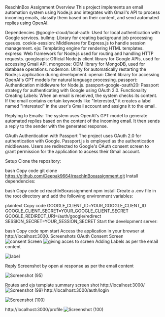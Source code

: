 ReachInBox Assignment
Overview
This project implements an email automation system using Node.js and integrates with Gmail's API to process incoming emails, classify them based on their content, and send automated replies using OpenAI.

Dependencies
@google-cloud/local-auth: Used for local authentication with Google services.
bullmq: Library for creating background job processing queues.
cookie-session: Middleware for Express.js to handle session management.
ejs: Templating engine for rendering HTML templates.
express: Web framework for Node.js used for routing and handling HTTP requests.
googleapis: Official Node.js client library for Google APIs, used for accessing Gmail API.
mongoose: ODM library for MongoDB, used for database operations.
nodemon: Utility for automatically restarting the Node.js application during development.
openai: Client library for accessing OpenAI's GPT models for natural language processing.
passport: Authentication middleware for Node.js.
passport-google-oauth20: Passport strategy for authenticating with Google using OAuth 2.0.
Functionality
Creating Labels: When an email is received, the system checks its content. If the email contains certain keywords like "Interested," it creates a label named "Interested" in the user's Gmail account and assigns it to the email.

Replying to Emails: The system uses OpenAI's GPT model to generate automated replies based on the content of the incoming email. It then sends a reply to the sender with the generated response.

OAuth Authentication with Passport
The project uses OAuth 2.0 for authentication with Google. Passport.js is employed as the authentication middleware. Users are redirected to Google's OAuth consent screen to grant permission for the application to access their Gmail account.

Setup
Clone the repository:

bash
Copy code
git clone https://github.com/Deepak9664/reachInBoxassignment.git
Install dependencies:

bash
Copy code
cd reachInBoxassignment
npm install
Create a .env file in the root directory and add the following environment variables:

plaintext
Copy code
GOOGLE_CLIENT_ID=YOUR_GOOGLE_CLIENT_ID
GOOGLE_CLIENT_SECRET=YOUR_GOOGLE_CLIENT_SECRET
GOOGLE_REDIRECT_URI=/auth/google/redirect
SESSION_SECRET=YOUR_SESSION_SECRET
Start the development server:

bash
Copy code
npm start
Access the application in your browser at http://localhost:3000.
Screenshots
OAuth Consent Screen
![consent Screen](https://github.com/Deepak9664/reachInBoxassignment/assets/110588982/73364aea-1e4b-4af8-a325-5622a3026061)
![giving acces to screen](https://github.com/Deepak9664/reachInBoxassignment/assets/110588982/d715555f-b684-445a-8259-b0bd54edb80c)
Adding Labels as per the email content  

![label](https://github.com/Deepak9664/reachInBoxassignment/assets/110588982/c8243504-519d-498e-a242-557065729d20)

Reply Screenshot by open ai response as per the email content 

![Screenshot (95)](https://github.com/Deepak9664/reachInBoxassignment/assets/110588982/b107be9b-ffc4-40d6-857a-eb2289b21fad)


Routes and ejs template summary screen shot 
http://localhost:3000/
![Screenshot (99)](https://github.com/Deepak9664/reachInBoxassignment/assets/110588982/d1854d12-53ee-41cb-89a8-b4f011f70ab8)
http://localhost:3000/auth/login

![Screenshot (100)](https://github.com/Deepak9664/reachInBoxassignment/assets/110588982/8b6c7325-039f-4804-be90-242e44bf076b)

http://localhost:3000/profile
![Screenshot (100)](https://github.com/Deepak9664/reachInBoxassignment/assets/110588982/f690483f-96b8-4d4f-8a04-67a3f693c81e)
